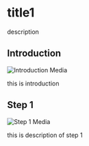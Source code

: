 # title1

description

## Introduction

![Introduction Media](https://i.pinimg.com/236x/b4/01/16/b4011671ad09d66cbc7834c0886a5bb1.jpg)

this is introduction

## Step 1

![Step 1 Media](https://i.pinimg.com/236x/b4/01/16/b4011671ad09d66cbc7834c0886a5bb1.jpg)

this is description of step 1